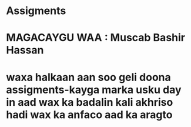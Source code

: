 # Assigments

# MAGACAYGU WAA : Muscab Bashir Hassan

# waxa halkaan aan soo geli doona assigments-kayga marka usku day in aad wax ka badalin kali akhriso hadi wax ka anfaco aad ka aragto
